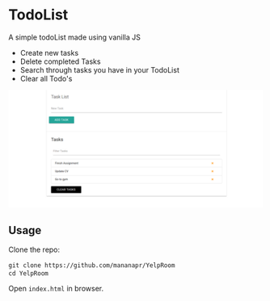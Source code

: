 # TodoList
A simple todoList made using vanilla JS

- Create new tasks
- Delete completed Tasks
- Search through tasks you have in your TodoList
- Clear all Todo's


![alt text](https://github.com/kt849/TodoList/blob/master/scrot.png)



## Usage
Clone the repo:

```
git clone https://github.com/mananapr/YelpRoom
cd YelpRoom
```

Open `index.html` in browser.
